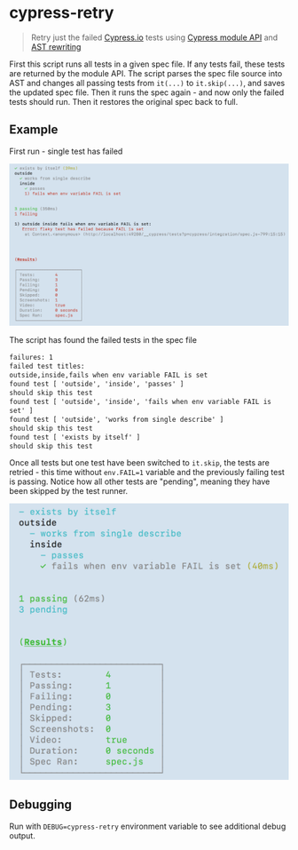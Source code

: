 # cypress-retry

> Retry just the failed [Cypress.io][cypress] tests using [Cypress module API][module api] and [AST rewriting][ast]

First this script runs all tests in a given spec file. If any tests fail, these tests are returned by the module API. The script parses the spec file source into AST and changes all passing tests from `it(...)` to `it.skip(...)`, and saves the updated spec file. Then it runs the spec again - and now only the failed tests should run. Then it restores the original spec back to full.

## Example

First run - single test has failed

![First run](img/first-run.png)

The script has found the failed tests in the spec file

```
failures: 1
failed test titles:
outside,inside,fails when env variable FAIL is set
found test [ 'outside', 'inside', 'passes' ]
should skip this test
found test [ 'outside', 'inside', 'fails when env variable FAIL is set' ]
found test [ 'outside', 'works from single describe' ]
should skip this test
found test [ 'exists by itself' ]
should skip this test
```

Once all tests but one test have been switched to `it.skip`, the tests are retried - this time without `env.FAIL=1` variable and the previously failing test is passing. Notice how all other tests are "pending", meaning they have been skipped by the test runner.

![Second run](img/retry-failed-run.png)

## Debugging

Run with `DEBUG=cypress-retry` environment variable to see additional debug output.

[cypress]: https://www.cypress.io
[module api]: https://on.cypress.io/module-api
[ast]: https://glebbahmutov.com/blog/tags/ast/
